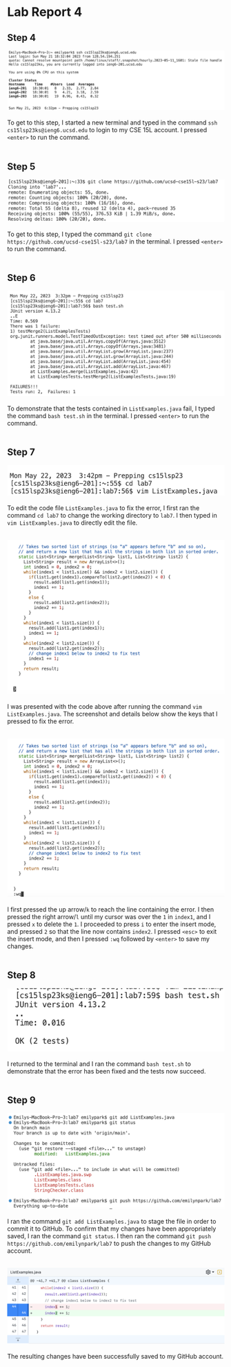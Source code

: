 # Lab Report 4

## Step 4
![Image](Step4.png)
<br><br>To get to this step, I started a new terminal and typed in the command `ssh cs15lsp23ks@ieng6.ucsd.edu` to login to my CSE 15L account. I pressed `<enter>` to run the command.</br></br>

## Step 5
![Image](Step5.png)
<br><br>To get to this step, I typed the command `git clone https://github.com/ucsd-cse15l-s23/lab7` in the terminal. I pressed `<enter>` to run the command.</br></br>

## Step 6
![Image](Step6.png)
<br><br>To demonstrate that the tests contained in `ListExamples.java` fail, I typed the command `bash test.sh` in the terminal. I pressed `<enter>` to run the command.</br></br>

## Step 7
![Image](Step7-1.png)
<br><br>To edit the code file `ListExamples.java` to fix the error, I first ran the command `cd lab7` to change the working directory to `lab7`. I then typed in `vim ListExamples.java` to directly edit the file.</br></br>

![Image](Step7-2.png)
<br><br>I was presented with the code above after running the command `vim ListExamples.java`. The screenshot and details below show the keys that I pressed to fix the error.</br></br>

![Image](Step7-3.png)
<br><br>I first pressed the up arrow/`k` to reach the line containing the error.  I then pressed the right arrow/`l` until my cursor was over the `1` in `index1`, and I pressed `x` to delete the `1`. I proceeded to press `i` to enter the insert mode, and pressed `2` so that the line now contains `index2`. I pressed `<esc>` to exit the insert mode, and then I pressed `:wq` followed by `<enter>` to save my changes.</br></br>

## Step 8
![Image](Step8.png)
<br><br>I returned to the terminal and I ran the command `bash test.sh` to demonstrate that the error has been fixed and the tests now succeed.</br></br>

## Step 9
![Image](Step9-1.png)
<br><br>I ran the command `git add ListExamples.java` to stage the file in order to commit it to GitHub. To confirm that my changes have been appropriately saved, I ran the command `git status`. I then ran the command `git push https://github.com/emilynpark/lab7` to push the changes to my GitHub account.</br></br>

![Image](Step9-2.png)
<br><br>The resulting changes have been successfully saved to my GitHub account.</br></br>
